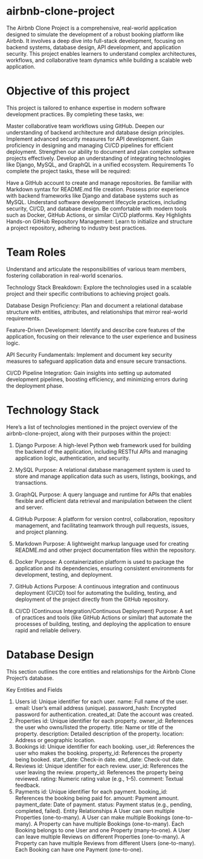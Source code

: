 # airbnb-clone-project

The Airbnb Clone Project is a comprehensive, real-world application designed to simulate the development of a robust booking platform like Airbnb. It involves a deep dive into full-stack development, focusing on backend systems, database design, API development, and application security. This project enables learners to understand complex architectures, workflows, and collaborative team dynamics while building a scalable web application.

# Objective of this project
This project is tailored to enhance expertise in modern software development practices. By completing these tasks, we:

Master collaborative team workflows using GitHub.
Deepen our understanding of backend architecture and database design principles.
Implement advanced security measures for API development.
Gain proficiency in designing and managing CI/CD pipelines for efficient deployment.
Strengthen our ability to document and plan complex software projects effectively.
Develop an understanding of integrating technologies like Django, MySQL, and GraphQL in a unified ecosystem.
Requirements
To complete the project tasks, these will be required:

Have a GitHub account to create and manage repositories.
Be familiar with Markdown syntax for README.md file creation.
Possess prior experience with backend frameworks like Django and database systems such as MySQL.
Understand software development lifecycle practices, including security, CI/CD, and database design.
Be comfortable with modern tools such as Docker, GitHub Actions, or similar CI/CD platforms.
Key Highlights
Hands-on GitHub Repository Management:
Learn to initialize and structure a project repository, adhering to industry best practices.

# Team Roles
Understand and articulate the responsibilities of various team members, fostering collaboration in real-world scenarios.

Technology Stack Breakdown:
Explore the technologies used in a scalable project and their specific contributions to achieving project goals.

Database Design Proficiency:
Plan and document a relational database structure with entities, attributes, and relationships that mirror real-world requirements.

Feature-Driven Development:
Identify and describe core features of the application, focusing on their relevance to the user experience and business logic.

API Security Fundamentals:
Implement and document key security measures to safeguard application data and ensure secure transactions.

CI/CD Pipeline Integration:
Gain insights into setting up automated development pipelines, boosting efficiency, and minimizing errors during the deployment phase.

# Technology Stack
Here’s a list of technologies mentioned in the project overview of the airbnb-clone-project, along with their purposes within the project:

1. Django
Purpose:
A high-level Python web framework used for building the backend of the application, including RESTful APIs and managing application logic, authentication, and security.

2. MySQL
Purpose:
A relational database management system is used to store and manage application data such as users, listings, bookings, and transactions.

3. GraphQL
Purpose:
A query language and runtime for APIs that enables flexible and efficient data retrieval and manipulation between the client and server.

4. GitHub
Purpose:
A platform for version control, collaboration, repository management, and facilitating teamwork through pull requests, issues, and project planning.

5. Markdown
Purpose:
A lightweight markup language used for creating README.md and other project documentation files within the repository.

6. Docker
Purpose:
A containerization platform is used to package the application and its dependencies, ensuring consistent environments for development, testing, and deployment.

7. GitHub Actions
Purpose:
A continuous integration and continuous deployment (CI/CD) tool for automating the building, testing, and deployment of the project directly from the GitHub repository.

8. CI/CD (Continuous Integration/Continuous Deployment)
Purpose:
A set of practices and tools (like GitHub Actions or similar) that automate the processes of building, testing, and deploying the application to ensure rapid and reliable delivery.

# Database Design
This section outlines the core entities and relationships for the Airbnb Clone Project’s database.

Key Entities and Fields
1. Users
id: Unique identifier for each user.
name: Full name of the user.
email: User’s email address (unique).
password_hash: Encrypted password for authentication.
created_at: Date the account was created.
2. Properties
id: Unique identifier for each property.
owner_id: References the user who owns/listed the property.
title: Name or title of the property.
description: Detailed description of the property.
location: Address or geographic location.
3. Bookings
id: Unique identifier for each booking.
user_id: References the user who makes the booking.
property_id: References the property being booked.
start_date: Check-in date.
end_date: Check-out date.
4. Reviews
id: Unique identifier for each review.
user_id: References the user leaving the review.
property_id: References the property being reviewed.
rating: Numeric rating value (e.g., 1–5).
comment: Textual feedback.
5. Payments
id: Unique identifier for each payment.
booking_id: References the booking being paid for.
amount: Payment amount.
payment_date: Date of payment.
status: Payment status (e.g., pending, completed, failed).
Entity Relationships
A User can own multiple Properties (one-to-many).
A User can make multiple Bookings (one-to-many).
A Property can have multiple Bookings (one-to-many).
Each Booking belongs to one User and one Property (many-to-one).
A User can leave multiple Reviews on different Properties (one-to-many).
A Property can have multiple Reviews from different Users (one-to-many).
Each Booking can have one Payment (one-to-one).

